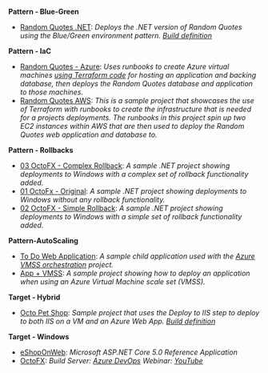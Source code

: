 **Pattern - Blue-Green**

- <a href="https://samples.octopus.app/app#/Spaces-302/projects/Projects-542/deployments/process" target="_blank">Random Quotes .NET</a>: *Deploys the .NET version of Random Quotes using the Blue/Green environment pattern. [Build definition](https://bamboosample.octopus.com/browse/RAN-NET)*
    
**Pattern - IaC**

- <a href="https://samples.octopus.app/app#/Spaces-48/projects/Projects-1851/deployments/process" target="_blank">Random Quotes - Azure</a>: *Uses runbooks to create Azure virtual machines [using Terraform code](https://dev.azure.com/octopussamples/Terraform%20-%20RandomQuotes%20Azure/_git/Terraform%20-%20RandomQuotes%20Azure) for hosting an application and backing database, then deploys the Random Quotes database and application to those machines.*
- <a href="https://samples.octopus.app/app#/Spaces-48/projects/Projects-1861/deployments/process" target="_blank">Random Quotes AWS</a>: *This is a sample project that showcases the use of Terraform with runbooks to create the infrastructure that is needed for a projects deployments. The runbooks in this project spin up two EC2 instances within AWS that are then used to deploy the Random Quotes web application and database to.*
    
**Pattern - Rollbacks**

- <a href="https://samples.octopus.app/app#/Spaces-762/projects/Projects-1602/deployments/process" target="_blank">03 OctoFX - Complex Rollback</a>: *A sample .NET project showing deployments to Windows with a complex set of rollback functionality added.*
- <a href="https://samples.octopus.app/app#/Spaces-762/projects/Projects-1603/deployments/process" target="_blank">01 OctoFx - Original</a>: *A sample .NET project showing deployments to Windows *without* any rollback functionality.*
- <a href="https://samples.octopus.app/app#/Spaces-762/projects/Projects-1604/deployments/process" target="_blank">02 OctoFX - Simple Rollback</a>: *A sample .NET project showing deployments to Windows with a simple set of rollback functionality added.*
    
**Pattern-AutoScaling**

- <a href="https://samples.octopus.app/app#/Spaces-742/projects/Projects-1466/deployments/process" target="_blank">To Do Web Application</a>: *A sample child application used with the [Azure VMSS orchestration](https://samples.octopus.app/app#/Spaces-742/projects/azure-vmss-orchestration/deployments) project.*
- <a href="https://samples.octopus.app/app#/Spaces-742/projects/Projects-1502/deployments/process" target="_blank">App + VMSS</a>: *A sample project showing how to deploy an application when using an Azure Virtual Machine scale set (VMSS).*
    
**Target - Hybrid**

- <a href="https://samples.octopus.app/app#/Spaces-342/projects/Projects-445/deployments/process" target="_blank">Octo Pet Shop</a>: *Sample project that uses the Deploy to IIS step to deploy to both IIS on a VM and an Azure Web App. [Build definition](https://app.circleci.com/pipelines/github/OctopusSamples/OctoPetShop)*
    
**Target - Windows**

- <a href="https://samples.octopus.app/app#/Spaces-202/projects/Projects-1481/deployments/process" target="_blank">eShopOnWeb</a>: *Microsoft ASP.NET Core 5.0 Reference Application*
- <a href="https://samples.octopus.app/app#/Spaces-202/projects/Projects-282/deployments/process" target="_blank">OctoFX</a>: *Build Server: [Azure DevOps](https://dev.azure.com/octopussamples/octofx) Webinar: [YouTube](https://youtu.be/mLgeQRUlcl0)*
